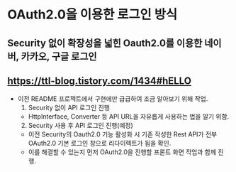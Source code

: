 # OAuth2.0을 이용한 로그인 방식

## Security 없이 확장성을 넓힌 Oauth2.0를 이용한 네이버, 카카오, 구글 로그인
## https://ttl-blog.tistory.com/1434#hELLO

* 이전 README 프로젝트에서 구현에만 급급하여 조금 알아보기 위해 작업.
  1. Security 없이 API 로그인 진행
    * HttpInterface, Converter 등 API URL을 자유롭게 사용하는 법을 알기 위함.
  2. Security 사용 후 API 로그인 진행(예정)
    * 이전 Security의 Oauth2.0 기능 활성화 시 기존 작성한 Rest API가 전부 OAuth2.0 기본 로그인 창으로 리다이렉트가 됨을 확인.
    * 이를 해결할 수 있는지 먼저 OAuth2.0을 진행할 프론트 화면 작업과 함께 진행. 